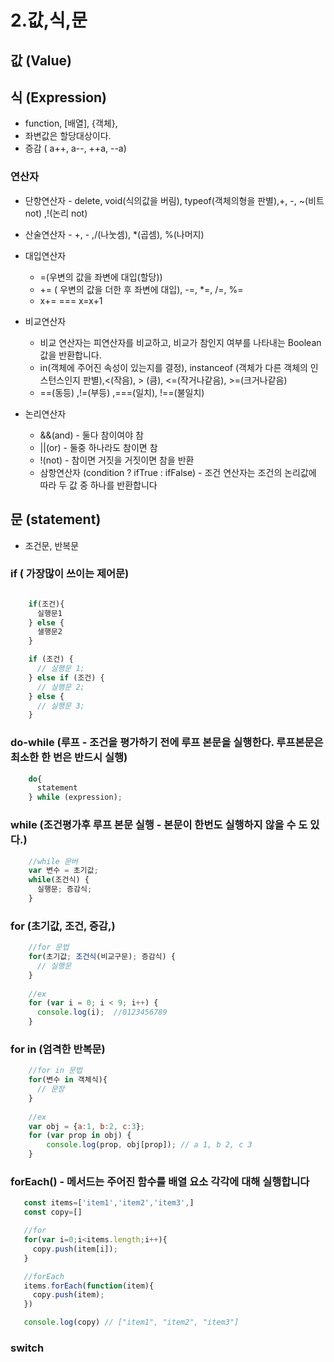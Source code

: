 # 2.값,식,문

## 값 (Value)

## 식 (Expression)
 * function, [배열], {객체},
 * 좌변값은 할당대상이다.
 * 증감 ( a++, a--, ++a, --a)

### 연산자
 * 단항연산자 - delete, void(식의값을 버림), typeof(객체의형을 판별),+, -, ~(비트not) ,!(논리 not)
 * 산술연산자 - +, - ,/(나눗셈), *(곱셈), %(나머지)
 * 대입연산자 
   -  =(우변의 값을 좌변에 대입(할당))
   -  += ( 우변의 값을 더한 후 좌변에 대입), -=, *=, /=, %=
   -  x+= === x=x+1 
   
 * 비교연산자
   - 비교 연산자는 피연산자를 비교하고, 비교가 참인지 여부를 나타내는 Boolean 값을 반환합니다.
   - in(객체에 주어진 속성이 있는지를 결정), instanceof (객체가 다른 객체의 인스턴스인지 판별),<(작음), > (큼), <=(작거나같음), >=(크거나같음)
   - ==(동등) ,!=(부등) ,===(일치), !==(불일치)

 * 논리연산자 
   - &&(and) - 둘다 참이여야 참
   - ||(or) - 둘중 하나라도 참이면 참
   - !(not) - 참이면 거짓을 거짓이면 참을 반환
   - 삼항연산자 (condition ? ifTrue : ifFalse)  - 조건 연산자는 조건의 논리값에 따라 두 값 중 하나를 반환합니다 


## 문 (statement)
* 조건문, 반복문

### if ( 가장많이 쓰이는 제어문)
```javascript

    if(조건){
      실행문1
    } else {  
      샐행문2
    }

    if (조건) { 
      // 실행문 1; 
    } else if (조건) { 
      // 실행문 2; 
    } else { 
      // 실행문 3; 
    }
```
### do-while (루프 - 조건을 평가하기 전에 루프 본문을 실행한다. 루프본문은 최소한 한 번은 반드시 실행)
```javascript
    do{
      statement
    } while (expression);
```

### while (조건평가후 루프 본문 실행 - 본문이 한번도 실행하지 않을 수 도 있다.)
```javascript
    //while 문버
    var 변수 = 초기값; 
    while(조건식) { 
      실행문; 증감식; 
    }
```

### for (초기값, 조건, 증감,)
```javascript
    //for 문법
    for(초기값; 조건식(비교구문); 증감식) { 
      // 실행문 
    }
    
    //ex
    for (var i = 0; i < 9; i++) {
      console.log(i);  //0123456789
    }
```

### for in (엄격한 반복문)
```javascript
    //for in 문법
    for(변수 in 객체식){
      // 문장
    }
    
    //ex
    var obj = {a:1, b:2, c:3};
    for (var prop in obj) {
        console.log(prop, obj[prop]); // a 1, b 2, c 3
    } 
```

### forEach() - 메서드는 주어진 함수를 배열 요소 각각에 대해 실행합니다
```javascript
   const items=['item1','item2','item3',]
   const copy=[]

   //for
   for(var i=0;i<items.length;i++){
     copy.push(item[i]);
   }

   //forEach
   items.forEach(function(item){
     copy.push(item);
   })

   console.log(copy) // ["item1", "item2", "item3"]
```

### switch